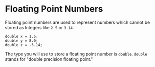 # Floating Point Numbers

Floating point numbers are used to represent numbers
which cannot be stored as Integers like `2.5` or `3.14`.

```java,no_run
double x = 1.5;
double y = 8.0;
double z = -3.14;
```

The type you will use to store a floating point number is `double`.
`double` stands for "double precision floating point."

